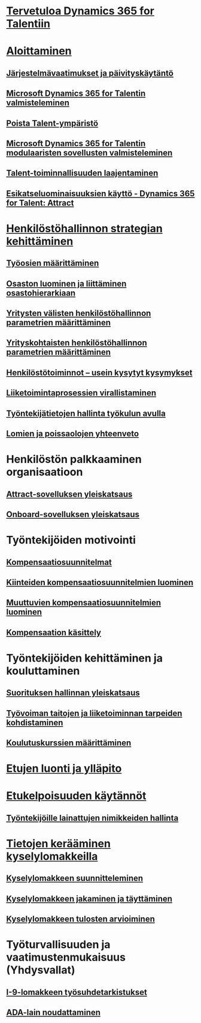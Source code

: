 # [Tervetuloa Dynamics 365 for Talentiin](index.md)

# [Aloittaminen](talent-get-started.md)
## [Järjestelmävaatimukset ja päivityskäytäntö](talent-versions-update-policy.md)
## [Microsoft Dynamics 365 for Talentin valmisteleminen](provisioning-talent.md)
## [Poista Talent-ympäristö](remove-talent-environment.md)
## [Microsoft Dynamics 365 for Talentin modulaaristen sovellusten valmisteleminen](modular-app-tech-faq.md)
## [Talent-toiminnallisuuden laajentaminen](extend-talent-functionality.md)
## [Esikatseluominaisuuksien käyttö - Dynamics 365 for Talent: Attract](access-preview-feature.md)

# [Henkilöstöhallinnon strategian kehittäminen](departments-jobs-positions.md)
## [Työosien määrittäminen](create-job.md)
## [Osaston luominen ja liittäminen osastohierarkiaan](create-department-add-department-hierarchy.md)
## [Yritysten välisten henkilöstöhallinnon parametrien määrittäminen](set-up-hr-parameters-across-legal-entities.md)
## [Yrityskohtaisten henkilöstöhallinnon parametrien määrittäminen](set-up-company-specific-hr-parameters.md)
## [Henkilöstötoiminnot – usein kysytyt kysymykset](personnel-actions-faq.md)
## [Liiketoimintaprosessien virallistaminen](formalize-business-processes.md)
## [Työntekijätietojen hallinta työkulun avulla](workflow-manage-employee-information.md)
## [Lomien ja poissaolojen yhteenveto](leave-absence-overview.md)

# Henkilöstön palkkaaminen organisaatioon
## [Attract-sovelluksen yleiskatsaus](attract-overview.md) 
## [Onboard-sovelluksen yleiskatsaus](create-onboarding-experience.md)

# Työntekijöiden motivointi
## [Kompensaatiosuunnitelmat](compensation-plans.md)
## [Kiinteiden kompensaatiosuunnitelmien luominen](create-fixed-compensation-plans.md)
## [Muuttuvien kompensaatiosuunnitelmien luominen](create-variable-compensation-plans.md)
## [Kompensaation käsittely](process-compensation.md)

# Työntekijöiden kehittäminen ja kouluttaminen
## [Suorituksen hallinnan yleiskatsaus](performance-management-overview.md)
## [Työvoiman taitojen ja liiketoiminnan tarpeiden kohdistaminen](skills.md)
## [Koulutuskurssien määrittäminen](courses.md)

# [Etujen luonti ja ylläpito](manage-benefit-program.md)
# [Etukelpoisuuden käytännöt](benefit-eligibility-policies.md)
## [Työntekijöille lainattujen nimikkeiden hallinta](loan-items.md)

# [Tietojen kerääminen kyselylomakkeilla](questionnaires.md)
## [Kyselylomakkeen suunnitteleminen](design-questionnaires.md)
## [Kyselylomakkeen jakaminen ja täyttäminen](distribute-questionnaires.md)
## [Kyselylomakkeen tulosten arvioiminen](evaluate-questionnaire-results.md)

# Työturvallisuuden ja vaatimustenmukaisuus (Yhdysvallat)
## [I-9-lomakkeen työsuhdetarkistukset](../fin-and-ops/hr/localizations/noam-usa-form-i-9-verification.md?toc=/talent/toc.json)
## [ADA-lain noudattaminen](../fin-and-ops/hr/localizations/noam-usa-comply-ada.md?toc=/talent/toc.json)
